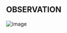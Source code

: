 ## OBSERVATION

![image](https://github.com/user-attachments/assets/1278a1b8-7af3-431e-872c-7920aee4f82f)
